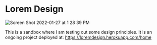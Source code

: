 # Lorem Design 

![Screen Shot 2022-01-27 at 1 28 39 PM](https://user-images.githubusercontent.com/75996017/151421558-7d6eb247-7b87-4faa-a17f-3007c9762823.png)

This is a sandbox where I am testing out some design principles. It is an ongoing project deployed at: https://loremdesign.herokuapp.com/home

